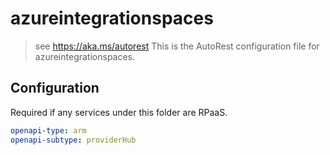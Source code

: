 # azureintegrationspaces

> see https://aka.ms/autorest
> This is the AutoRest configuration file for azureintegrationspaces.

## Configuration

Required if any services under this folder are RPaaS.

```yaml
openapi-type: arm
openapi-subtype: providerHub
```
